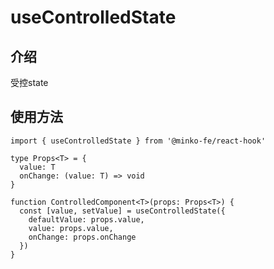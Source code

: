 # useControlledState

## 介绍

受控state

## 使用方法

```tsx
import { useControlledState } from '@minko-fe/react-hook'

type Props<T> = {
  value: T
  onChange: (value: T) => void
}

function ControlledComponent<T>(props: Props<T>) {
  const [value, setValue] = useControlledState({
    defaultValue: props.value,
    value: props.value,
    onChange: props.onChange
  })
}
```
